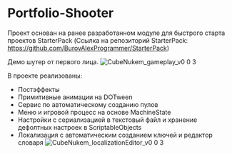 # Portfolio-Shooter

Проект основан на ранее разработанном модуле для быстрого старта проектов StarterPack (Ссылка на репозиторий StarterPack: https://github.com/BurovAlexProgrammer/StarterPack)

Демо шутер от первого лица. 
![CubeNukem_gameplay_v0 0 3](https://user-images.githubusercontent.com/7298288/215088006-4fcd69c4-4e75-40d7-a37e-99f2d0782b80.gif)

В проекте реализованы:
* Постэффекты
* Примитивные анимации на DOTween
* Сервис по автоматическому созданию пулов
* Меню и игровой процесс на основе MachineState
* Настройки с сериализацией в текстовый файл и хранение дефолтных настроек в ScriptableObjects
* Локализация с автоматическим созданием ключей и редактор словаря
![CubeNukem_localizationEditor_v0 0 3](https://user-images.githubusercontent.com/7298288/215089099-77e2024b-73b1-428b-8ce6-f76d3da686f9.png)
